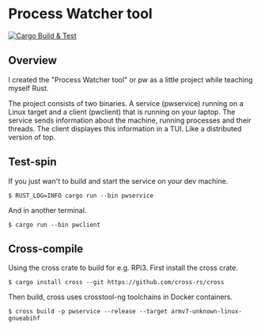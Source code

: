 # Process Watcher tool

[![Cargo Build & Test](https://github.com/ooonak/pw/actions/workflows/ci.yml/badge.svg)](https://github.com/ooonak/pw/actions/workflows/ci.yml)

## Overview

I created the "Process Watcher tool" or pw as a little project while teaching myself Rust.

The project consists of two binaries. A service (pwservice) running on a Linux target and a client (pwclient) that is running on your laptop. The service sends information about the machine, running processes and their threads. The client displayes this information in a TUI. Like a distributed version of top.

## Test-spin

If you just wan't to build and start the service on your dev machine.

```
$ RUST_LOG=INFO cargo run --bin pwservice
```

And in another terminal.

```
$ cargo run --bin pwclient
```

## Cross-compile

Using the cross crate to build for e.g. RPi3. First install the cross crate.

```
$ cargo install cross --git https://github.com/cross-rs/cross
```

Then build, cross uses crosstool-ng toolchains in Docker containers.

```
$ cross build -p pwservice --release --target armv7-unknown-linux-gnueabihf
```
